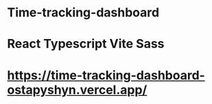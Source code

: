 # Time-tracking-dashboard
# React Typescript Vite Sass
# https://time-tracking-dashboard-ostapyshyn.vercel.app/
